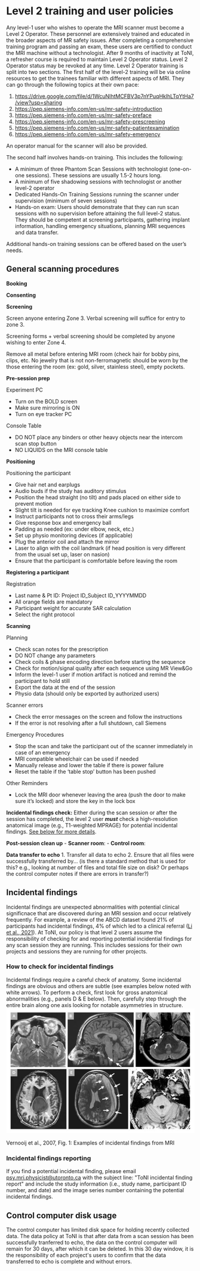 # Level 2 training and user policies

Any level-1 user who wishes to operate the MRI scanner must become a Level 2 Operator. These personnel are extensively trained and educated in the broader aspects of MR safety issues. After completing a comprehensive training program and passing an exam, these users are certified to conduct the MRI machine without a technologist. After 9 months of inactivity at ToNI, a refresher course is required to maintain Level 2 Operator status. Level 2 Operator status may be revoked at any time.
Level 2 Operator training is split into two sections. The first half of the level-2 training will be via online resources to get the trainees familiar with different aspects of MRI. They can go through the following topics at their own pace:

1.	https://drive.google.com/file/d/1WcuNIhtMCFBV3p7nYPuqHklhLTqYtHa7/view?usp=sharing
2.	https://pep.siemens-info.com/en-us/mr-safety-introduction
3.	https://pep.siemens-info.com/en-us/mr-safety-preface
4.	https://pep.siemens-info.com/en-us/mr-safety-prescreening
5.	https://pep.siemens-info.com/en-us/mr-safety-patientexamination
6.	https://pep.siemens-info.com/en-us/mr-safety-emergency


An operator manual for the scanner will also be provided.

The second half involves hands-on training. This includes the following:
- A minimum of three Phantom Scan Sessions with technologist (one-on-one sessions). These sessions are usually 1.5-2 hours long. 
- A minimum of five shadowing sessions with technologist or another level-2 operator
- Dedicated Hands-On Training Sessions running the scanner under supervision (minimum of seven sessions)
- Hands-on exam: Users should demonstrate that they can run scan sessions with no supervision before attaining the full level-2 status. They should be competent at screening participants, gathering implant information, handling emergency situations, planning MRI sequences and data transfer.

Additional hands-on training sessions can be offered based on the user’s needs.

## General scanning procedures

**Booking**

**Consenting**

**Screening**

Screen anyone entering Zone 3. Verbal screening will suffice for entry to zone 3.

Screening forms + verbal screening should be completed by anyone wishing to enter Zone 4.

Remove all metal before entering MRI room (check hair for bobby pins, clips, etc. No jewelry that is not non-ferromagnetic should be worn by the those entering the room (ex: gold, silver, stainless steel), empty pockets.

**Pre-session prep**

Experiment PC
- Turn on the BOLD screen
- Make sure mirroring is ON
- Turn on eye tracker PC

Console Table
- DO NOT place any binders or other heavy objects near the intercom scan stop button
- NO LIQUIDS on the MRI console table


**Positioning**

Positioning the participant
- Give hair net and earplugs
- Audio buds if the study has auditory stimulus
- Position the head straight (no tilt) and pads placed on either side to prevent motion
- Slight tilt is needed for eye tracking
Knee cushion to maximize comfort
- Instruct participants not to cross their arms/legs
- Give response box and emergency ball 
- Padding as needed (ex: under elbow, neck, etc.) 
- Set up physio monitoring devices (if applicable)
- Plug the anterior coil and attach the mirror
- Laser to align with the coil landmark (if head position is very different from the usual set up, laser on nasion)
- Ensure that the participant is comfortable before leaving the room


**Registering a participant**

Registration
- Last name & Pt ID: Project ID_Subject ID_YYYYMMDD
- All orange fields are mandatory
- Participant weight for accurate SAR calculation
- Select the right protocol


**Scanning**

Planning
- Check scan notes for the prescription
- DO NOT change any parameters
- Check coils & phase encoding direction before starting the sequence
- Check for motion/signal quality after each sequence using MR View&Go
- Inform the level-1 user if motion artifact is noticed and remind the participant to hold still
- Export the data at the end of the session
- Physio data (should only be exported by authorized users)


Scanner errors
- Check the error messages on the screen and follow the instructions
- If the error is not resolving after a full shutdown, call Siemens


Emergency Procedures
- Stop the scan and take the participant out of the scanner immediately in case of an emergency
- MRI compatible wheelchair can be used if needed
- Manually release and lower the table if there is power failure
- Reset the table if the ‘table stop’ button has been pushed

Other Reminders 
- Lock the MRI door whenever leaving the area (push the door to make sure it’s locked) and store the key in the lock box

**Incidental findings check:** 
Either during the scan session or after the session has completed, the level 2 user ***must*** check a high-resolution anatomical image (e.g., T1-weighted MPRAGE) for potential incidental findings. [See below for more details](#incidental-findings).

**Post-session clean up**
    - **Scanner room**:
    - **Control room**:

**Data transfer to echo**
    1. Transfer all data to echo
    2. Ensure that all files were successfully transferred by... (is there a standard method that is used for this? e.g., looking at number of files and total file size on disk? Or perhaps the control computer notes if there are errors in transfer?)

## Incidental findings
Incidental findings are unexpected abnormalities with potential clinical significnace that are discovered during an MRI session and occur relatively frequently. For example, a review of the ABCD dataset found 21% of participants had incidental findings, 4% of which led to a clinical referral ([Li et al., 2021](https://jamanetwork.com/journals/jamaneurology/fullarticle/2777792)). At ToNI, our policy is that level 2 users assume the responsibility of checking for and reporting potential incidential findings for any scan session they are running. This includes sessions for their own projects and sessions they are running for other projects.

### How to check for incidental findings
Incidental findings require a careful check of anatomy. Some incidental findings are obvious and others are subtle (see examples below noted with white arrows). To perform a check, first look for gross anatomical abnormalities (e.g., panels D & E below). Then, carefully step through the entire brain along one axis looking for notable asymmetries in structure. 
![IF examples](/images/incidentalfindings.jpg)
<figcaption>Vernooij et al., 2007, Fig. 1: Examples of incidental findings from MRI</figcaption>


### Incidental findings reporting
If you find a potential incidental finding, please email [psy.mri.physicist@utoronto.ca](mailto:psy.mri.physicist@utoronto.ca) with the subject line: "ToNI incidental finding report" and include the study information (i.e., study name, participant ID number, and date) and the image series number containing the potential incidental findings. 

## Control computer disk usage
The control computer has limited disk space for holding recently collected data. The data policy at ToNI is that after data from a scan session has been successfully tranferred to echo, the data on the control computer will remain for 30 days, after which it can be deleted. In this 30 day window, it is the responsibility of each project's users to confirm that the data transferred to echo is complete and without errors.